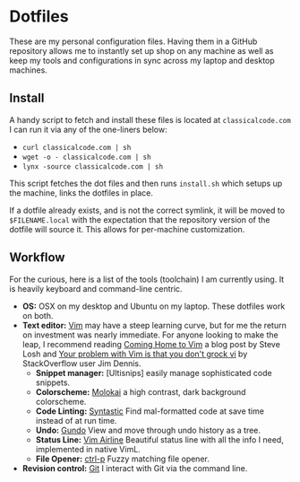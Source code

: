 
Dotfiles
========

These are my personal configuration files. Having them in a GitHub repository
allows me to instantly set up shop on any machine as well as keep my tools and
configurations in sync across my laptop and desktop machines.

Install
-------

A handy script to fetch and install these files is located at
`classicalcode.com` I can run it via any of the one-liners below:

- `curl classicalcode.com | sh`
- `wget -o - classicalcode.com | sh`
- `lynx -source classicalcode.com | sh`

This script fetches the dot files and then runs `install.sh` which setups up
the machine, links the dotfiles in place.

If a dotfile already exists, and is not the correct symlink, it will be moved
to `$FILENAME.local` with the expectation that the repository version of the
dotfile will source it. This allows for per-machine customization.

Workflow
--------

For the curious, here is a list of the tools (toolchain) I am currently using.
It is heavily keyboard and command-line centric.

- __OS:__ OSX on my desktop and Ubuntu on my laptop. These dotfiles work on
  both.
- __Text editor:__ [Vim] may have a steep learning curve, but for me the
  return on investment was nearly immediate. For anyone looking to make the
  leap, I recommend reading [Coming Home to Vim] a blog post by Steve Losh
  and [Your problem with Vim is that you don't grock vi] by StackOverflow user
  Jim Dennis.
    - __Snippet manager:__ [Ultisnips] easily manage sophisticated code
      snippets.
    - __Colorscheme:__ [Molokai] a high contrast, dark background colorscheme.
    - __Code Linting:__ [Syntastic] Find mal-formatted code at save time instead of
    at run time.
    - __Undo:__ [Gundo] View and move through undo history as a tree.
    - __Status Line:__ [Vim Airline] Beautiful status line with all the info
    I need, implemented in native VimL.
    - __File Opener:__ [ctrl-p] Fuzzy matching file opener.
- __Revision control:__ [Git] I interact with Git via the command line.

[vim]: http://www.vim.org/
[Coming Home to Vim]: http://stevelosh.com/blog/2010/09/coming-home-to-vim/
[Your problem with Vim is that you don't grock vi]: http://stackoverflow.com/a/1220118
[Molokai]: http://github.com/tomasr/molokai
[Syntastic]: http://github.com/scrooloose/syntastic
[Gundo]: http://github.com/sjl/gundo.vim
[Vim Airline]: https://github.com/bling/vim-airline
[ctrl-p]: http://github.com/kien/ctrlp.vim.git
[Git]: http://git-scm.com/
